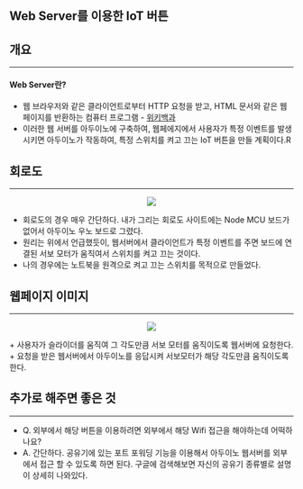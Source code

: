 ## Web Server를 이용한 IoT 버튼

## 개요
---
#### Web Server란?
+ 웹 브라우저와 같은 클라이언트로부터 HTTP 요청을 받고, HTML 문서와 같은 웹페이지를 반환하는 컴퓨터 프로그램 - [위키백과](https://ko.wikipedia.org/wiki/%EC%9B%B9_%EC%84%9C%EB%B2%84)
+ 이러한 웹 서버를 아두이노에 구축하여, 웹페에지에서 사용자가 특정 이벤트를 발생시키면 아두이노가 작동하여, 특정 스위치를 켜고 끄는 IoT 버튼을 만들 계획이다.R

## 회로도
---
<p align=center>
    <img src="https://user-images.githubusercontent.com/84364741/163798074-3cbee0a4-b3b3-4a96-9cc9-1b013340599d.png" weight="500">
</p>

+ 회로도의 경우 매우 간단하다. 내가 그리는 회로도 사이트에는 Node MCU 보드가 없어서 아두이노 우노 보드로 그렸다.
+ 원리는 위에서 언급했듯이, 웹서버에서 클라이언트가 특정 이벤트를 주면 보드에 연결된 서보 모터가 움직여서 스위치를 켜고 끄는 것이다.
+ 나의 경우에는 노트북을 원격으로 켜고 끄는 스위치를 목적으로 만들었다.

## 웹페이지 이미지
---
<p align=center>
    <img src="https://user-images.githubusercontent.com/84364741/163798159-4d5a7a0e-277a-4997-9dc6-f486bf08b18e.png" weight="500">
</p> 
+ 사용자가 슬라이더를 움직여 그 각도만큼 서보 모터를 움직이도록 웹서버에 요청한다.
+ 요청을 받은 웹서버에서 아두이노를 응답시켜 서보모터가 해당 각도만큼 움직이도록 한다.

## 추가로 해주면 좋은 것
---
+ Q. 외부에서 해당 버튼을 이용하려면 외부에서 해당 Wifi 접근을 해야하는데 어떡하나요?
+ A. 간단하다. 공유기에 있는 포트 포워딩 기능을 이용해서 아두이노 웹서버를 외부에서 접근 할 수 있도록 하면 된다. 구글에 검색해보면 자신의 공유기 종류별로 설명이 상세히 나와있다.
